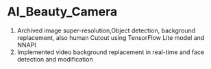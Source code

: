# AI_Beauty_Camera
1. Archived image super-resolution,Object detection, background replacement, also human Cutout using TensorFlow Lite model and NNAPI
2. Implemented video background replacement in real-time and face detection and modification
